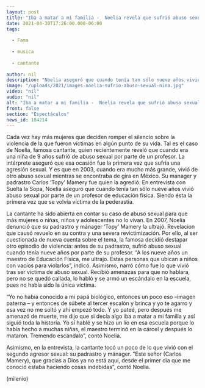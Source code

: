```yaml
---
layout: post
title: "Iba a matar a mi familia -  Noelia revela que sufrió abuso sexual de profesor cuando tenía 9 años"
date: 2021-04-30T17:26:00.000-06:00
tags:
  
  - Fama
  
  - musica
  
  - cantante
  
author: nil
description: "Noelia aseguró que cuando tenía tan sólo nueve años vivió abuso sexual por parte de un profesor de educación física. Siendo ésta, la primera vez que se volvía víctima de este tipo de violencia."
image: "/uploads/2021/images-noelia-sufrio-abuso-sexual-nina.jpg"
video: "nil"
audio: "nil"
alt: "Iba a matar a mi familia -  Noelia revela que sufrió abuso sexual de profesor cuando tenía 9 años"
front: false
section: "Espectáculos"
news_id: 184214
---
```


Cada vez hay más mujeres que deciden romper el silencio sobre la violencia de la que fueron víctimas en algún punto de su vida. Tal es el caso de Noelia, famosa cantante, quien recientemente reveló que cuando era una niña de 9 años sufrió de abuso sexual por parte de un profesor. La intérprete aseguró que esa ocasión fue la primera vez que sufría una agresión sexual. Y es que en 2003, cuando era mucho más grande, vivió de otro abuso sexual mientras se encontraba de gira en México. Su manager y padrastro Carlos ‘Topy’ Mamery fue quien la agredió. En entrevista con Suelta la Sopa, Noelia aseguró que cuando tenía tan sólo nueve años vivió abuso sexual por parte de un profesor de educación física. Siendo ésta la primera vez que se volvía víctima de la pederastia. 

La cantante ha sido abierta en contar su caso de abuso sexual para que más mujeres o niñas, niños y adolescentes no lo vivan. En 2007, Noelia denunció que su padrastro y mánager ‘Topy’ Mamery la ultrajó. Revelacion que causó revuelo en su contra y una severa revictimización. Por ello, al ser cuestionada de nueva cuenta sobre el tema, la famosa decidió destapar otro episodio de violencia: antes de su padrastro, sufrió abuso sexual cuando tenía nueve años por parte de su profesor. “A los nueve años un maestro de Educación Física, me ultrajo. Estas personas que ubican a niños con vacíos para violarlos”, indicó. Asimismo, narró cómo fue lo que vivió tras ser víctima de abuso sexual. Recibió amenazas para que no hablara, pero no se quedó callada, lo habló y se armó un escándalo en la escuela, pues no había sido la única víctima. 

“Yo no había conocido a mi papá biológico, entonces un poco eso –imagen paterna – y entonces de súbete al tercer escalón y brinca y yo te agarro y esa vez no me soltó y ahí empezó todo. Y yo pateé, pero después me amenazó de muerte, me dijo que si decía algo iba a matar a mi familia y así siguió toda la historia. Yo sí hablé y se hizo un lío en esa escuela porque lo había hecho a muchas niñas, el maestro terminó en la cárcel y después lo mataron. Tremendo escándalo”, contó Noelia. 

Asimismo, en la entrevista, la cantante tocó un poco de lo que vivió con el segundo agresor sexual: su padrastro y mánager. "Este señor (Carlos Mamery), que gracias a Dios ya no está aquí, desde el primer día que me conoció estaba haciendo cosas indebidas”, contó Noelia. 

(milenio)